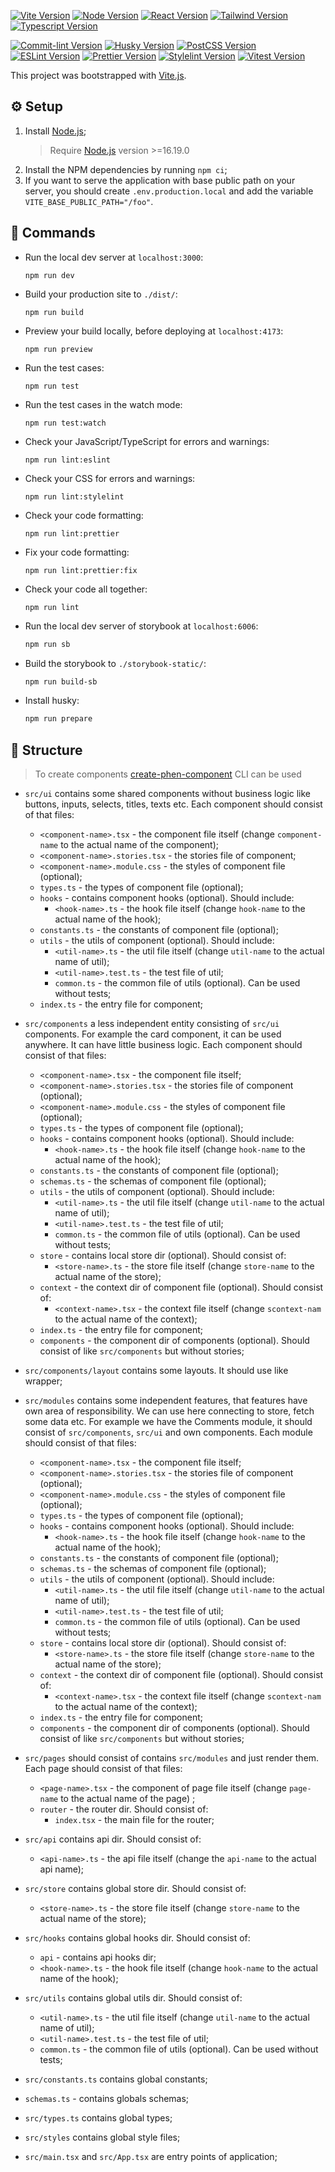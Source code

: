 [![Vite Version](https://img.shields.io/badge/Vite-4.3.9-<COLOR>.svg)]() [![Node Version](https://img.shields.io/badge/Node.js-^16.19.0-<COLOR>.svg)]() [![React Version](https://img.shields.io/badge/React.JS-^18.2.0-blue.svg)]() [![Tailwind Version](https://img.shields.io/badge/TailwindCSS-^3.2.2-blue.svg)]() [![Typescript Version](https://img.shields.io/badge/Typescript-^5.0.2-blue.svg)]()

[![Commit-lint Version](https://img.shields.io/badge/Commit_lint-^17.6.5-blue.svg)]() [![Husky Version](https://img.shields.io/badge/Husky-^8.0.0-blue.svg)]() [![PostCSS Version](https://img.shields.io/badge/PostCSS-^8.4.24-blue.svg)]() [![ESLint Version](https://img.shields.io/badge/ESLint-^8.38.0-blue.svg)]() [![Prettier Version](https://img.shields.io/badge/Prettier-^2.8.8-blue.svg)]() [![Stylelint Version](https://img.shields.io/badge/Stylelint-^15.7.0-blue.svg)]() [![Vitest Version](https://img.shields.io/badge/Vitest-^0.32.0-blue.svg)]()

This project was bootstrapped with [Vite.js](https://vitejs.dev).

## ⚙️ Setup

1. Install [Node.js](https://nodejs.org);
    > Require [Node.js](https://nodejs.org) version >=16.19.0
2. Install the NPM dependencies by running `npm ci`;
3. If you want to serve the application with base public path on your server, you should create `.env.production.local` and add the variable `VITE_BASE_PUBLIC_PATH="/foo"`.

## 🤖 Commands

-   Run the local dev server at `localhost:3000`:
    ```
    npm run dev
    ```
-   Build your production site to `./dist/`:
    ```
    npm run build
    ```
-   Preview your build locally, before deploying at `localhost:4173`:
    ```
    npm run preview
    ```
-   Run the test cases:
    ```
    npm run test
    ```
-   Run the test cases in the watch mode:
    ```
    npm run test:watch
    ```
-   Check your JavaScript/TypeScript for errors and warnings:
    ```
    npm run lint:eslint
    ```
-   Check your CSS for errors and warnings:
    ```
    npm run lint:stylelint
    ```
-   Check your code formatting:
    ```
    npm run lint:prettier
    ```
-   Fix your code formatting:
    ```
    npm run lint:prettier:fix
    ```
-   Check your code all together:
    ```
    npm run lint
    ```
-   Run the local dev server of storybook at `localhost:6006`:
    ```bash
    npm run sb
    ```
-   Build the storybook to `./storybook-static/`:
    ```bash
    npm run build-sb
    ```
-   Install husky:
    ```bash
    npm run prepare
    ```

## 🧶 Structure

> To create components [create-phen-component](https://github.com/m-kolomoyets/create-phen-component) CLI can be used

-   `src/ui` contains some shared components without business logic like buttons, inputs, selects, titles, texts etc. Each component should consist of that files:

    -   `<component-name>.tsx` - the component file itself (change `component-name` to the actual name of the component);
    -   `<component-name>.stories.tsx` - the stories file of component;
    -   `<component-name>.module.css` - the styles of component file (optional);
    -   `types.ts` - the types of component file (optional);
    -   `hooks` - contains component hooks (optional). Should include:
        -   `<hook-name>.ts` - the hook file itself (change `hook-name` to the actual name of the hook);
    -   `constants.ts` - the constants of component file (optional);
    -   `utils` - the utils of component (optional). Should include:
        -   `<util-name>.ts` - the util file itself (change `util-name` to the actual name of util);
        -   `<util-name>.test.ts` - the test file of util;
        -   `common.ts` - the common file of utils (optional). Can be used without tests;
    -   `index.ts` - the entry file for component;

-   `src/components` a less independent entity consisting of `src/ui` components. For example the card component, it can be used anywhere. It can have little business logic. Each component should consist of that files:
    -   `<component-name>.tsx` - the component file itself;
    -   `<component-name>.stories.tsx` - the stories file of component (optional);
    -   `<component-name>.module.css` - the styles of component file (optional);
    -   `types.ts` - the types of component file (optional);
    -   `hooks` - contains component hooks (optional). Should include:
        -   `<hook-name>.ts` - the hook file itself (change `hook-name` to the actual name of the hook);
    -   `constants.ts` - the constants of component file (optional);
    -   `schemas.ts` - the schemas of component file (optional);
    -   `utils` - the utils of component (optional). Should include:
        -   `<util-name>.ts` - the util file itself (change `util-name` to the actual name of util);
        -   `<util-name>.test.ts` - the test file of util;
        -   `common.ts` - the common file of utils (optional). Can be used without tests;
    -   `store` - contains local store dir (optional). Should consist of:
        -   `<store-name>.ts` - the store file itself (change `store-name` to the actual name of the store);
    -   `context` - the context dir of component file (optional). Should consist of:
        -   `<context-name>.tsx` - the context file itself (change `scontext-nam` to the actual name of the context);
    -   `index.ts` - the entry file for component;
    -   `components` - the component dir of components (optional). Should consist of like `src/components` but without stories;
-   `src/components/layout` contains some layouts. It should use like wrapper;
-   `src/modules` contains some independent features, that features have own area of responsibility. We can use here connecting to store, fetch some data etc. For example we have the Comments module, it should consist of `src/components`, `src/ui` and own components. Each module should consist of that files:
    -   `<component-name>.tsx` - the component file itself;
    -   `<component-name>.stories.tsx` - the stories file of component (optional);
    -   `<component-name>.module.css` - the styles of component file (optional);
    -   `types.ts` - the types of component file (optional);
    -   `hooks` - contains component hooks (optional). Should include:
        -   `<hook-name>.ts` - the hook file itself (change `hook-name` to the actual name of the hook);
    -   `constants.ts` - the constants of component file (optional);
    -   `schemas.ts` - the schemas of component file (optional);
    -   `utils` - the utils of component (optional). Should include:
        -   `<util-name>.ts` - the util file itself (change `util-name` to the actual name of util);
        -   `<util-name>.test.ts` - the test file of util;
        -   `common.ts` - the common file of utils (optional). Can be used without tests;
    -   `store` - contains local store dir (optional). Should consist of:
        -   `<store-name>.ts` - the store file itself (change `store-name` to the actual name of the store);
    -   `context` - the context dir of component file (optional). Should consist of:
        -   `<context-name>.tsx` - the context file itself (change `scontext-nam` to the actual name of the context);
    -   `index.ts` - the entry file for component;
    -   `components` - the component dir of components (optional). Should consist of like `src/components` but without stories;
-   `src/pages` should consist of contains `src/modules` and just render them. Each page should consist of that files:

    -   `<page-name>.tsx` - the component of page file itself (change `page-name` to the actual name of the page) ;
    -   `router` - the router dir. Should consist of:
        -   `index.tsx` - the main file for the router;

-   `src/api` contains api dir. Should consist of:
    -   `<api-name>.ts` - the api file itself (change the `api-name` to the actual api name);
-   `src/store` contains global store dir. Should consist of:
    -   `<store-name>.ts` - the store file itself (change `store-name` to the actual name of the store);
-   `src/hooks` contains global hooks dir. Should consist of:
    -   `api` - contains api hooks dir;
    -   `<hook-name>.ts` - the hook file itself (change `hook-name` to the actual name of the hook);
-   `src/utils` contains global utils dir. Should consist of:
    -   `<util-name>.ts` - the util file itself (change `util-name` to the actual name of util);
    -   `<util-name>.test.ts` - the test file of util;
    -   `common.ts` - the common file of utils (optional). Can be used without tests;
-   `src/constants.ts` contains global constants;
-   `schemas.ts` - contains globals schemas;
-   `src/types.ts` contains global types;
-   `src/styles` contains global style files;
-   `src/main.tsx` and `src/App.tsx` are entry points of application;
